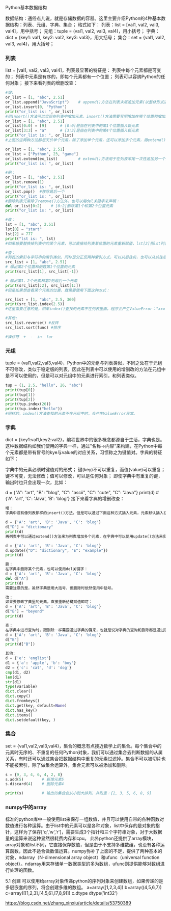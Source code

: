 Python基本数据结构

数据结构：通俗点儿说，就是存储数据的容器。这里主要介绍Python的4种基本数据结构：列表、元组、字典、集合；
格式如下：
列表：list = [val1, val2, val3, val4]，用中括号；
元组：tuple = (val1, val2, val3, val4)，用小括号；
字典：dict = {key1: val1, key2: val2, key3: val3}，用大括号；
集合：set = {val1, val2, val3, val4}，用大括号；

### 列表
list = [val1, val2, val3, val4]，列表最显著的特征是：
列表中每个元素都是可变的；
列表中元素是有序的，即每个元素都有一个位置；
列表可以容纳Python的任何对象；
接下来看列表的增删改查：

```Python
#增:
or_list = [1, "abc", 2.51]
or_list.append("JavaScript")    # append()方法在列表末尾追加元素(以整体形式追加)
or_list.insert(0, "Python")
print("or_list is: ", or_list)
#用insert()方法可以实现在列表中增加元素。insert()方法需要写明增加在哪个位置和增加的内容，新元素的实际位置是在指定位置元素之前的位置；如果指定的位置不存在，默认会增加在列表末尾；
or_list = [1, "abc", 2.51]
or_list[0:0] = [9]      # [0:0]是指在列表中的第1个位置插入新元素
or_list[3:3] = "a"      # [3:3]是指在列表中的第4个位置插入新元素
print("or_list is: ", or_list)
#上面的这两种方法都是天价单个元素，除了添加单个元素，还可以添加多个元素，用extend()方法来实现：

or_list = [1, "abc", 2.51]
ex_list = ["Python", 23, "game"]
or_list.extend(ex_list)         # extend()方法用于在列表末尾一次性追加另一个列表的多个值
print("or_list is: ", or_list)

#删：
or_list = [1, "abc", 2.51]
or_list.remove(1)
print("or_list is: ", or_list)
or_list.pop()  #移除最后一个
print("or_list is: ", or_list)
#删除列表元素除了remove()方法外，也可以用del关键字来声明：
del or_list[0:2]    # [0:2]删除第1个和第2个位置元素
print("or_list is: ", or_list)

#改：
lst = [1, "abc", 2.51]
lst[0] = "start"
lst[2] = 777
print("lst is: ", lst)
#如果想要替换掉列表中的某个元素，可以直接给列表某位置的元素重新赋值，lst[2]指lst列表中的第3个元素；

#查：
#列表的索引与字符串的索引类似，同样是分正反两种索引方式，可以从后往前，也可以从前往后所以，比如：
src_list = [1, "abc", 2.51]
# 输出第2个位置和倒数第1个位置的元素
print(src_list[1], src_list[-1])

# 输出第1、2个元素和第2到最后一个元素
print(src_list[:2], src_list[1:])
#但是如果想查看某个元素的位置，就需要使用下面这种方式：

src_list = [1, "abc", 2.5, 360]
print(src_list.index(2.5))
#这里需要注意的是，如果index()查找的元素不在列表里面，程序会产生ValueError："xxx" is not in list

#其他:
src_list.reverse() #反转
src_list.sort(func) #排序

#操作符  +  -  in  for
```

### 元组
tuple = (val1,val2,val3,val4)，Python中的元组与列表类似，不同之处在于元组不可修改，类似于稳定版的列表，因此在列表中可以使用的增删改的方法在元组中是不可以使用的，但是可以对元组中的元素进行索引，和列表类似。

```Python
tup = (1, 2.5, "hello", 26, "abc")
print(tup[0])
print(tup[1])
print(tup[2])
print(tup.index(26))
print(tup.index("hello"))
#同样的，index()方法查找的元素不在元组中时，会产生ValueError异常。
```

### 字典
dict = {key1:val1,key2:val2}，编程世界中的很多概念都源自于生活，字典也是。这种数据结构如我们使用的字典一样，通过"名称->内容"来构建，在Python中每个元素都是带有冒号的kye与value的对应关系，习惯称之为键值对。字典的特征如下：

字典中的元素必须时键值对的形式；
键(key)不可以重复，而值(value)可以重复；
键不可变，无法修改；值可以修改，可以是任何对象；
即使字典中有重复的键，输出时也只会出现一次，比如：

d = {"A": "art", "B": "blog", "C": "ascii", "C": "cute", "C": "Java"}
print(d)        # {'A': 'art', 'C': 'Java', 'B': 'blog'}
接下来看字典的增删改查：

```Python
增：
字典中没有像列表那样的insert()方法，但是可以通过下面这种方式插入元素，元素默认插入在最后一个位置。

d = {'A': 'art', 'B': 'Java', 'C': 'blog'}
d["D"] = "dictionary"
print(d)
再列表中可以通过extend()方法来为列表增加多个元素，在字典中可以使用update()方法来实现添加多个元素；

d = {'A': 'art', 'B': 'Java', 'C': 'blog'}
d.update({"D": "dictionary", "E": "example"})
print(d)

删：
在字典中删除某个元素，也可以使用del关键字：
d = {'A': 'art', 'B': 'Java', 'C': 'blog'}
del d["A"]
print(d)
需要注意的是，虽然字典是用大括号，但删除时依然使用中括号。

改：
如果要修改字典里的元素，直接重新给键赋值即可：
d = {'A': 'art', 'B': 'Java', 'C': 'blog'}
d["B"] = "beyond"
print(d)

查：
在字典中进行查询时，跟删除一样需要通过字典的键来，也就是说对字典的查询和删除都是通过键来的：
d = {'A': 'art', 'B': 'Java', 'C': 'blog'}
d["B"]
print(d["B"])

其他:
d = {'e': 'englist'}
d1 = {'a': 'apple', 'b': 'boy'}
d2 = {'c': 'cat', 'd': 'dog'}
cmp(d1, d2)
len(d1)
str(d1)
type(variable)
dict.clear()
dict.copy()
dict.fromkeys()
dict.get(key, default=None)
dict.has_key()
dict.items()
dict.setdefault(key, )

```

### 集合
set = {val1,val2,val3,val4}，集合的概念有点接近数学上的集合。每个集合中的元素时无序的、不重复的任何Python对象，我们可以通过集合去判断数据的从属关系，有时还可以通过集合把数据结构中重复的元素过滤掉。集合不可以被切片也不能被索引，除了做集合运算外，集合元素可以被添加和删除。

```Python
s = {9, 3, 4, 6, 4, 2, 8}
s.add(5)        # 新增元素5
s.discard(4)    # 删除元素4

print(s)        # 输出的集合会从小到大排列，并取重：{2, 3, 5, 6, 8, 9}
```


### numpy中的array
标准的python库中一般使用list来保存一组数值，并且可以使用自带的各种函数对数值进行各种运算。由于list中的元素可以是各种对象，list中保存的是对象的指针，这样为了保存['q','w','r']，需要生成3个指针和三个字符串对象，对于大数据量的运算来说这种显然很耗费内存和cpu。
此外python还提供了array模块，array对象和list不同，它直接保存数值，但是由于不支持多维数组，也没有各种运算函数，因此不适合做数值运算。numpy弥补了上面的不足，提供了两种基本的对象，ndarray（N-dimensional array object）和ufunc（universal function object）。ndarray用来存储单一数据类型的多为数组，ufunc则提供能够对数组进行处理的函数。

5.1 创建
可以使用给array对象传递python的序列对象来创建数组，如果传递的是多层嵌套的序列，将会创建多维的数组。
a=array([1,2,3,4])
b=array((4,5,6,7))
c=array([[1,2,3],[4,5,6],[7,8,9]])
c.dtype
dtype('int32')

https://blog.csdn.net/zhang_xinxiu/article/details/53750389
